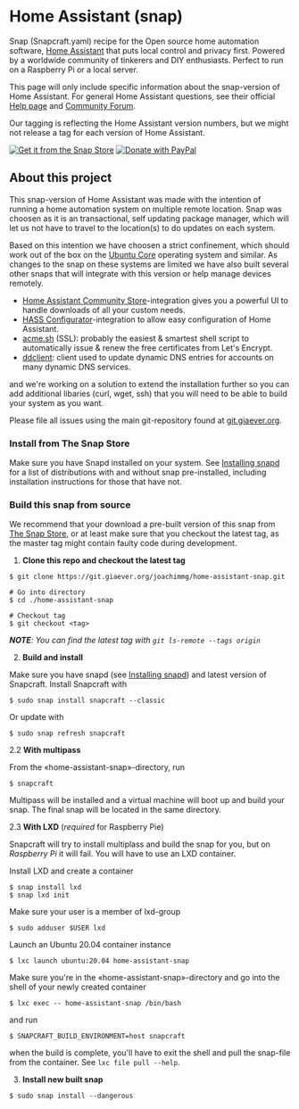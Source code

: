 # Home Assistant (snap)

Snap (Snapcraft.yaml) recipe for the Open source home automation software, [Home Assistant](https://www.home-assistant.io/) that puts local control and privacy first. Powered by a worldwide community of tinkerers and DIY enthusiasts. Perfect to run on a Raspberry Pi or a local server.

This page will only include specific information about the snap-version of Home Assistant. For general Home Assistant questions, see their official [Help page](https://www.home-assistant.io/help/) and [Community Forum](https://community.home-assistant.io/).

Our tagging is reflecting the Home Assistant version numbers, but we might not release a tag for each version of Home Assistant.

[![Get it from the Snap Store](https://snapcraft.io/static/images/badges/en/snap-store-black.svg)](https://snapcraft.io/home-assistant-snap)
[![Donate with PayPal](https://giaever.online/paypal-donate-button.png)](https://www.paypal.com/cgi-bin/webscr?cmd=_s-xclick&hosted_button_id=69NA8SXXFBDBN&source=https://git.giaever.org/joachimmg/home-assistant-snap)

## About this project

This snap-version of Home Assistant was made with the intention of running a home automation system on multiple remote location. Snap was choosen as it is an transactional, self updating package manager, which will let us not have to travel to the location(s) to do updates on each system.

Based on this intention we have choosen a strict confinement, which should work out of the box on the [Ubuntu Core](https://ubuntu.com/core) operating system and similar. As changes to the snap on these systems are limited we have also built several other snaps that will integrate with this version or help manage devices remotely.

* [Home Assistant Community Store](https://git.giaever.org/joachimmg/home-assistant-hacs)-integration gives you a powerful UI to handle downloads of all your custom needs.
* [HASS Configurator](https://git.giaever.org/joachimmg/home-assistant-configurator)-integration to allow easy configuration of Home Assistant.
* [acme.sh](https://git.giaever.org/joachimmg/acme-sh) (SSL): probably the easiest & smartest shell script to automatically issue & renew the free certificates from Let's Encrypt.
* [ddclient](https://git.giaever.org/joachimmg/ddclient-snap): client used to update dynamic DNS entries for accounts on many dynamic DNS services.

and we're working on a solution to extend the installation further so you can add additional libaries (curl, wget, ssh) that you will need to be able to build your system as you want.

Please file all issues using the main git-repository found at [git.giaever.org](https://git.giaever.org/joachimmg/home-assistant-snap/issues).

### Install from The Snap Store

Make sure you have Snapd installed on your system. See [Installing snapd](https://snapcraft.io/docs/installing-snapd) for a list of distributions with and without snap pre-installed, including installation instructions for those that have not.

### Build this snap from source

We recommend that your download a pre-built version of this snap from [The Snap Store](https://snapcraft.io/home-assistant-snap), or at least make sure that you checkout the latest tag, as the master tag might contain faulty code during development.

1. **Clone this repo and checkout the latest tag**

```
$ git clone https://git.giaever.org/joachimmg/home-assistant-snap.git

# Go into directory
$ cd ./home-assistant-snap

# Checkout tag
$ git checkout <tag>
```
_**NOTE**: You can find the latest tag with `git ls-remote --tags origin`_

2. **Build and install**

Make sure you have snapd (see [Installing snapd](https://snapcraft.io/docs/installing-snapd)) and latest version of Snapcraft. Install Snapcraft with

```
$ sudo snap install snapcraft --classic
```

Or update with

```
$ sudo snap refresh snapcraft
```

2.2 **With multipass**

From the «home-assistant-snap»-directory, run

```
$ snapcraft
```

Multipass will be installed and a virtual machine will boot up and build your snap. The final snap will be located in the same directory.

2.3 **With LXD** (*required* for Raspberry Pie)

Snapcraft will try to install multiplass and build the snap for you, but on *Raspberry Pi* it will fail. You will have to use an LXD container.

Install LXD and create a container

```
$ snap install lxd
$ snap lxd init
```

Make sure your user is a member of lxd-group

```
$ sudo adduser $USER lxd
```

Launch an Ubuntu 20.04 container instance

```
$ lxc launch ubuntu:20.04 home-assistant-snap
```

Make sure you're in the «home-assistant-snap»-directory and go into the shell of your newly created container

```
$ lxc exec -- home-assistant-snap /bin/bash
```

and run

```
$ SNAPCRAFT_BUILD_ENVIRONMENT=host snapcraft
```

when the build is complete, you'll have to exit the shell and pull the snap-file from the container. See `lxc file pull --help`.

3. **Install new built snap**

```
$ sudo snap install --dangerous
```

